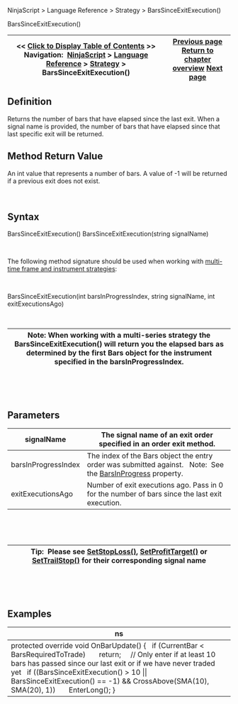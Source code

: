 ﻿


NinjaScript \> Language Reference \> Strategy \> BarsSinceExitExecution()






















BarsSinceExitExecution()







| \<\< [Click to Display Table of Contents](barssinceexitexecution.md) \>\> **Navigation:**     [NinjaScript](ninjascript-1.md) \> [Language Reference](language_reference_wip-1.md) \> [Strategy](strategy-1.md) \> BarsSinceExitExecution() | [Previous page](barssinceentryexecution-1.md) [Return to chapter overview](strategy-1.md) [Next page](chartindicators-1.md) |
| --- | --- |











## Definition


Returns the number of bars that have elapsed since the last exit. When a signal name is provided, the number of bars that have elapsed since that last specific exit will be returned.


## 


## Method Return Value


An int value that represents a number of bars. A value of \-1 will be returned if a previous exit does not exist.


 


## Syntax
BarsSinceExitExecution()
BarsSinceExitExecution(string signalName)


 


The following method signature should be used when working with [multi\-time frame and instrument strategies](multi-time_frame__instruments-1.md):


   

BarsSinceExitExecution(int barsInProgressIndex, string signalName, int exitExecutionsAgo)  

 




| Note: When working with a multi\-series strategy the BarsSinceExitExecution() will return you the elapsed bars as determined by the first Bars object for the instrument specified in the barsInProgressIndex. |
| --- |



 


 


## Parameters




| signalName | The signal name of an exit order specified in an order exit method. |
| --- | --- |
| barsInProgressIndex | The index of the Bars object the entry order was submitted against.    Note:  See the [BarsInProgress](barsinprogress-1.md) property. |
| exitExecutionsAgo | Number of exit executions ago. Pass in 0 for the number of bars since the last exit execution. |



 


 




| Tip:  Please see [SetStopLoss()](setstoploss-1.md), [SetProfitTarget()](setprofittarget-1.md) or [SetTrailStop()](settrailstop-1.md) for their corresponding signal name |
| --- |



 


 


## Examples




| ns |
| --- |
| protected override void OnBarUpdate() {     if (CurrentBar \< BarsRequiredToTrade)         return;       // Only enter if at least 10 bars has passed since our last exit or if we have never traded yet    if ((BarsSinceExitExecution() \> 10 \|\| BarsSinceExitExecution() \=\= \-1) \&\& CrossAbove(SMA(10), SMA(20), 1))        EnterLong(); } |









